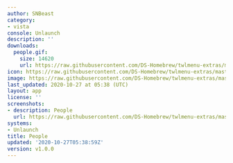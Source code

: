 ```yaml
---
author: SNBeast
category:
- vista
console: Unlaunch
description: ''
downloads:
  people.gif:
    size: 14620
    url: https://raw.githubusercontent.com/DS-Homebrew/twlmenu-extras/master/_nds/TWiLightMenu/unlaunch/backgrounds/people.gif
icon: https://raw.githubusercontent.com/DS-Homebrew/twlmenu-extras/master/_nds/TWiLightMenu/unlaunch/backgrounds/people.gif
image: https://raw.githubusercontent.com/DS-Homebrew/twlmenu-extras/master/_nds/TWiLightMenu/unlaunch/backgrounds/people.gif
last_updated: 2020-10-27 at 05:38 (UTC)
layout: app
license: ''
screenshots:
- description: People
  url: https://raw.githubusercontent.com/DS-Homebrew/twlmenu-extras/master/_nds/TWiLightMenu/unlaunch/backgrounds/people.gif
systems:
- Unlaunch
title: People
updated: '2020-10-27T05:38:59Z'
version: v1.0.0
---
```

